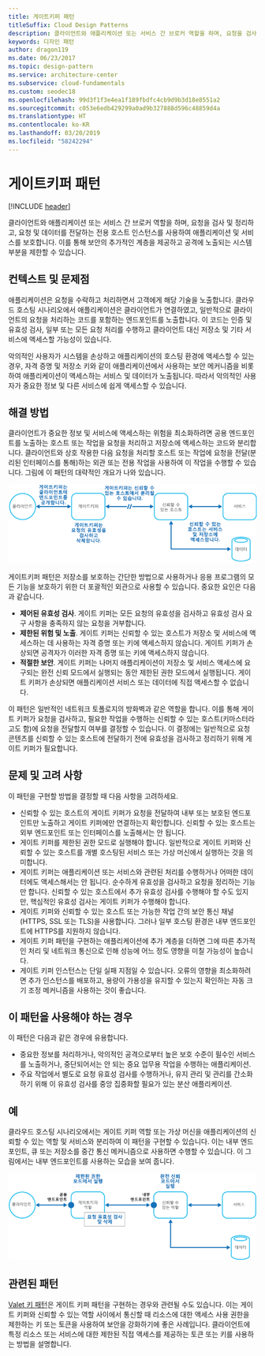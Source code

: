 ```yaml
---
title: 게이트키퍼 패턴
titleSuffix: Cloud Design Patterns
description: 클라이언트와 애플리케이션 또는 서비스 간 브로커 역할을 하며, 요청을 검사 및 정리하고, 요청 및 데이터를 전달하는 전용 호스트 인스턴스를 사용하여 애플리케이션 및 서비스를 보호합니다.
keywords: 디자인 패턴
author: dragon119
ms.date: 06/23/2017
ms.topic: design-pattern
ms.service: architecture-center
ms.subservice: cloud-fundamentals
ms.custom: seodec18
ms.openlocfilehash: 99d3f1f3e4ea1f189fbdfc4cb9d9b3d18e8551a2
ms.sourcegitcommit: c053e6edb429299a0ad9b327888d596c48859d4a
ms.translationtype: HT
ms.contentlocale: ko-KR
ms.lasthandoff: 03/20/2019
ms.locfileid: "58242294"
---
```

# <a name="gatekeeper-pattern"></a>게이트키퍼 패턴

[!INCLUDE [header](../_includes/header.md)]

클라이언트와 애플리케이션 또는 서비스 간 브로커 역할을 하며, 요청을 검사 및 정리하고, 요청 및 데이터를 전달하는 전용 호스트 인스턴스를 사용하여 애플리케이션 및 서비스를 보호합니다. 이를 통해 보안의 추가적인 계층을 제공하고 공격에 노출되는 시스템 부분을 제한할 수 있습니다.

## <a name="context-and-problem"></a>컨텍스트 및 문제점

애플리케이션은 요청을 수락하고 처리하면서 고객에게 해당 기술을 노출합니다. 클라우드 호스팅 시나리오에서 애플리케이션은 클라이언트가 연결하였고, 일반적으로 클라이언트의 요청을 처리하는 코드를 포함하는 엔드포인트를 노출합니다. 이 코드는 인증 및 유효성 검사, 일부 또는 모든 요청 처리를 수행하고 클라이언트 대신 저장소 및 기타 서비스에 액세스할 가능성이 있습니다.

악의적인 사용자가 시스템을 손상하고 애플리케이션의 호스팅 환경에 액세스할 수 있는 경우, 자격 증명 및 저장소 키와 같이 애플리케이션에서 사용하는 보안 메커니즘을 비롯하여 애플리케이션이 액세스하는 서비스 및 데이터가 노출됩니다. 따라서 악의적인 사용자가 중요한 정보 및 다른 서비스에 쉽게 액세스할 수 있습니다.

## <a name="solution"></a>해결 방법

클라이언트가 중요한 정보 및 서비스에 액세스하는 위험을 최소화하려면 공용 엔드포인트를 노출하는 호스트 또는 작업을 요청을 처리하고 저장소에 액세스하는 코드와 분리합니다. 클라이언트와 상호 작용한 다음 요청을 처리할 호스트 또는 작업에 요청을 전달(분리된 인터페이스를 통해)하는 외관 또는 전용 작업을 사용하여 이 작업을 수행할 수 있습니다. 그림에 이 패턴의 대략적인 개요가 나와 있습니다.

![이 패턴의 대략적인 개요](./_images/gatekeeper-diagram.png)

게이트키퍼 패턴은 저장소를 보호하는 간단한 방법으로 사용하거나 응용 프로그램의 모든 기능을 보호하기 위한 더 포괄적인 외관으로 사용할 수 있습니다. 중요한 요인은 다음과 같습니다.

- **제어된 유효성 검사**. 게이트 키퍼는 모든 요청의 유효성을 검사하고 유효성 검사 요구 사항을 충족하지 않는 요청을 거부합니다.
- **제한된 위험 및 노출**. 게이트 키퍼는 신뢰할 수 있는 호스트가 저장소 및 서비스에 액세스하는 데 사용하는 자격 증명 또는 키에 액세스하지 않습니다. 게이트 키퍼가 손상되면 공격자가 이러한 자격 증명 또는 키에 액세스하지 않습니다.
- **적절한 보안**. 게이트 키퍼는 나머지 애플리케이션이 저장소 및 서비스 액세스에 요구되는 완전 신뢰 모드에서 실행되는 동안 제한된 권한 모드에서 실행됩니다. 게이트 키퍼가 손상되면 애플리케이션 서비스 또는 데이터에 직접 액세스할 수 없습니다.

이 패턴은 일반적인 네트워크 토폴로지의 방화벽과 같은 역할을 합니다. 이를 통해 게이트 키퍼가 요청을 검사하고, 필요한 작업을 수행하는 신뢰할 수 있는 호스트(키마스터라고도 함)에 요청을 전달할지 여부를 결정할 수 있습니다.  이 결정에는 일반적으로 요청 콘텐츠를 신뢰할 수 있는 호스트에 전달하기 전에 유효성을 검사하고 정리하기 위해 게이트 키퍼가 필요합니다.

## <a name="issues-and-considerations"></a>문제 및 고려 사항

이 패턴을 구현할 방법을 결정할 때 다음 사항을 고려하세요.

- 신뢰할 수 있는 호스트의 게이트 키퍼가 요청을 전달하여 내부 또는 보호된 엔드포인트만 노출하고 게이트 키퍼에만 연결하는지 확인합니다. 신뢰할 수 있는 호스트는 외부 엔드포인트 또는 인터페이스를 노출해서는 안 됩니다.
- 게이트 키퍼를 제한된 권한 모드로 실행해야 합니다. 일반적으로 게이트 키퍼와 신뢰할 수 있는 호스트를 개별 호스팅된 서비스 또는 가상 머신에서 실행하는 것을 의미합니다.
- 게이트 키퍼는 애플리케이션 또는 서비스와 관련된 처리를 수행하거나 어떠한 데이터에도 액세스해서는 안 됩니다. 순수하게 유효성을 검사하고 요청을 정리하는 기능만 합니다. 신뢰할 수 있는 호스트에서 추가 유효성 검사를 수행해야 할 수도 있지만, 핵심적인 유효성 검사는 게이트 키퍼가 수행해야 합니다.
- 게이트 키퍼와 신뢰할 수 있는 호스트 또는 가능한 작업 간의 보안 통신 채널(HTTPS, SSL 또는 TLS)을 사용합니다. 그러나 일부 호스팅 환경은 내부 엔드포인트에 HTTPS를 지원하지 않습니다.
- 게이트 키퍼 패턴을 구현하는 애플리케이션에 추가 계층을 더하면 그에 따른 추가적인 처리 및 네트워크 통신으로 인해 성능에 어느 정도 영향을 미칠 가능성이 높습니다.
- 게이트 키퍼 인스턴스는 단일 실패 지점일 수 있습니다. 오류의 영향을 최소화하려면 추가 인스턴스를 배포하고, 용량이 가용성을 유지할 수 있는지 확인하는 자동 크기 조정 메커니즘을 사용하는 것이 좋습니다.

## <a name="when-to-use-this-pattern"></a>이 패턴을 사용해야 하는 경우

이 패턴은 다음과 같은 경우에 유용합니다.

- 중요한 정보를 처리하거나, 악의적인 공격으로부터 높은 보호 수준이 필수인 서비스를 노출하거나, 중단되어서는 안 되는 중요 업무용 작업을 수행하는 애플리케이션.
- 주요 작업에서 별도로 요청 유효성 검사를 수행하거나, 유지 관리 및 관리를 간소화하기 위해 이 유효성 검사를 중앙 집중화할 필요가 있는 분산 애플리케이션.

## <a name="example"></a>예

클라우드 호스팅 시나리오에서는 게이트 키퍼 역할 또는 가상 머신을 애플리케이션의 신뢰할 수 있는 역할 및 서비스와 분리하여 이 패턴을 구현할 수 있습니다. 이는 내부 엔드포인트, 큐 또는 저장소를 중간 통신 메커니즘으로 사용하면 수행할 수 있습니다. 이 그림에서는 내부 엔드포인트를 사용하는 모습을 보여 줍니다.

![Cloud Services 웹 및 작업자 역할을 사용하는 패턴의 예](./_images/gatekeeper-endpoint.png)

## <a name="related-patterns"></a>관련된 패턴

[Valet 키 패턴](./valet-key.md)은 게이트 키퍼 패턴을 구현하는 경우와 관련될 수도 있습니다. 이는 게이트 키퍼와 신뢰할 수 있는 역할 사이에서 통신할 때 리소스에 대한 액세스 사용 권한을 제한하는 키 또는 토큰을 사용하여 보안을 강화하기에 좋은 사례입니다. 클라이언트에 특정 리소스 또는 서비스에 대한 제한된 직접 액세스를 제공하는 토큰 또는 키를 사용하는 방법을 설명합니다.
